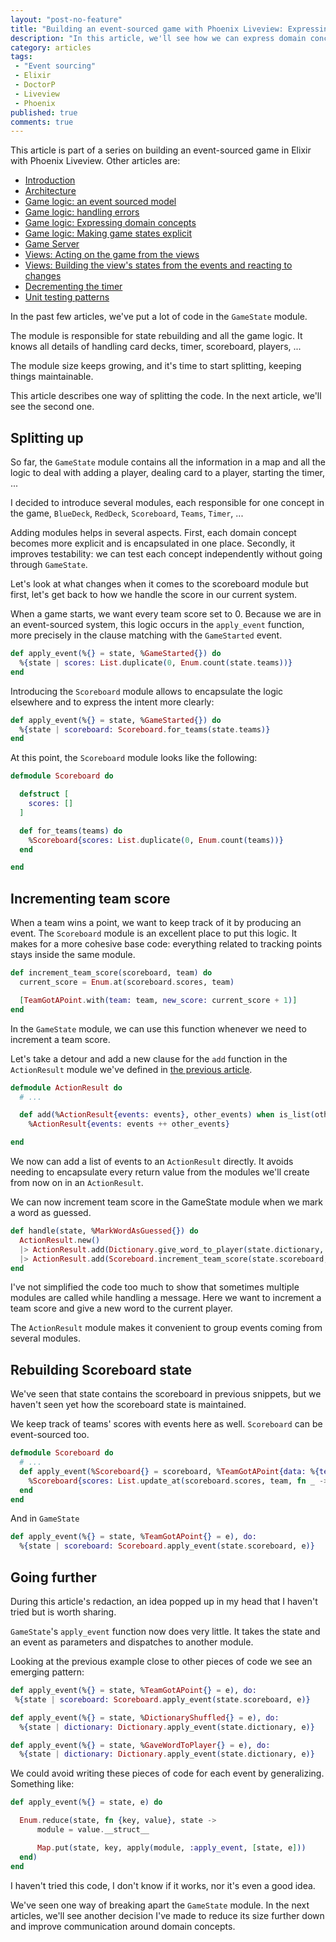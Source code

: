 ```yaml
---
layout: "post-no-feature"
title: "Building an event-sourced game with Phoenix Liveview: Expressing domain concepts in the code"
description: "In this article, we'll see how we can express domain concepts in the code, and reduce the size of the GameState module."
category: articles
tags:
 - "Event sourcing"
 - Elixir
 - DoctorP
 - Liveview
 - Phoenix
published: true
comments: true
---
```


<div class="series">
    <p>This article is part of a series on building an event-sourced game in Elixir with Phoenix Liveview. Other articles are:</p>
    <ul>
        <li><a href="/articles/phoenix-liveview-event-sourced-game-intro">Introduction</a></li>
        <li><a href="/articles/phoenix-liveview-event-sourced-game-architecture">Architecture</a></li>
        <li><a href="/articles/phoenix-liveview-event-sourced-game-event-sourced-model">Game logic: an event sourced model</a></li>
        <li><a href="/articles/phoenix-liveview-event-sourced-game-handling-errors">Game logic: handling errors</a></li>
        <li><a href="/articles/phoenix-liveview-event-sourced-game-expressing-domain-concepts-in-code">Game logic: Expressing domain concepts</a></li>
        <li><a href="/articles/phoenix-liveview-event-sourced-game-making-game-states-explicit">Game logic: Making game states explicit</a></li>
        <li><a href="/articles/phoenix-liveview-event-sourced-game-game-server">Game Server</a></li>
        <li><a href="/articles/phoenix-liveview-event-sourced-game-acting-on-the-game-from-the-views">Views: Acting on the game from the views</a></li>
        <li><a href="/articles/phoenix-liveview-event-sourced-game-building-views-states-and-reacting-to-changes">Views: Building the view's states from the events and reacting to changes</a></li>
        <li><a href="/articles/phoenix-liveview-event-sourced-game-building-decrementing-the-timer">Decrementing the timer</a></li>
        <li><a href="/articles/phoenix-liveview-event-sourced-game-unit-testing-patterns">Unit testing patterns</a></li>
    </ul>
</div>



In the past few articles, we've put a lot of code in the `GameState` module. 

The module is responsible for state rebuilding and all the game logic. It knows all details of handling card decks, timer, scoreboard, players, ...

The module size keeps growing, and it's time to start splitting, keeping things maintainable.

This article describes one way of splitting the code. In the next article, we'll see the second one.

## Splitting up

So far, the `GameState` module contains all the information in a map and all the logic to deal with adding a player, dealing card to a player, starting the timer, ...

I decided to introduce several modules, each responsible for one concept in the game, `BlueDeck`, `RedDeck`, `Scoreboard`, `Teams`, `Timer`, ...

Adding modules helps in several aspects. First, each domain concept becomes more explicit and is encapsulated in one place. Secondly, it improves testability: we can test each concept independently without going through `GameState`.

Let's look at what changes when it comes to the scoreboard module but first, let's get back to how we handle the score in our current system.

When a game starts, we want every team score set to 0. Because we are in an event-sourced system, this logic occurs in the `apply_event` function, more precisely in the clause matching with the `GameStarted` event.

```elixir
def apply_event(%{} = state, %GameStarted{}) do
  %{state | scores: List.duplicate(0, Enum.count(state.teams))}
end
```

Introducing the `Scoreboard` module allows to encapsulate the logic elsewhere and to express the intent more clearly:

```elixir
def apply_event(%{} = state, %GameStarted{}) do
  %{state | scoreboard: Scoreboard.for_teams(state.teams)}
end
```

At this point, the `Scoreboard` module looks like the following:
```elixir
defmodule Scoreboard do

  defstruct [
    scores: []
  ]

  def for_teams(teams) do
    %Scoreboard{scores: List.duplicate(0, Enum.count(teams))}
  end

end
```

## Incrementing team score

When a team wins a point, we want to keep track of it by producing an event. The `Scoreboard` module is an excellent place to put this logic. It makes for a more cohesive base code: everything related to tracking points stays inside the same module.

```elixir
def increment_team_score(scoreboard, team) do
  current_score = Enum.at(scoreboard.scores, team)

  [TeamGotAPoint.with(team: team, new_score: current_score + 1)]
end
```

In the `GameState` module, we can use this function whenever we need to increment a team score.

Let's take a detour and add a new clause for the `add` function in the `ActionResult` module we've defined in [the previous article](/articles/phoenix-liveview-event-sourced-game-handling-errors).

```elixir
defmodule ActionResult do
  # ...

  def add(%ActionResult{events: events}, other_events) when is_list(other_events), do:
    %ActionResult{events: events ++ other_events}

end
```

We now can add a list of events to an `ActionResult` directly. It avoids needing to encapsulate every return value from the modules we'll create from now on in an `ActionResult`.

We can now increment team score in the GameState module when we mark a word as guessed.

```elixir
def handle(state, %MarkWordAsGuessed{}) do
  ActionResult.new()
  |> ActionResult.add(Dictionary.give_word_to_player(state.dictionary, state.current_player)
  |> ActionResult.add(Scoreboard.increment_team_score(state.scoreboard, state.current_team_id))
end
```

I've not simplified the code too much to show that sometimes multiple modules are called while handling a message. Here we want to increment a team score and give a new word to the current player.

The `ActionResult` module makes it convenient to group events coming from several modules.


## Rebuilding Scoreboard state

We've seen that state contains the scoreboard in previous snippets, but we haven't seen yet how the scoreboard state is maintained.

We keep track of teams' scores with events here as well. `Scoreboard` can be event-sourced too.

```elixir
defmodule Scoreboard do
  # ...
  def apply_event(%Scoreboard{} = scoreboard, %TeamGotAPoint{data: %{team: team, new_score: team_score}}), do:
    %Scoreboard{scores: List.update_at(scoreboard.scores, team, fn _ -> team_score end)}
  end
end
```

And in `GameState`

```elixir
def apply_event(%{} = state, %TeamGotAPoint{} = e), do:
  %{state | scoreboard: Scoreboard.apply_event(state.scoreboard, e)}
```

## Going further

During this article's redaction, an idea popped up in my head that I haven't tried but is worth sharing.

`GameState`'s `apply_event` function now does very little. It takes the state and an event as parameters and dispatches to another module.

Looking at the previous example close to other pieces of code we see an emerging pattern:

```elixir
def apply_event(%{} = state, %TeamGotAPoint{} = e), do:
 %{state | scoreboard: Scoreboard.apply_event(state.scoreboard, e)}

def apply_event(%{} = state, %DictionaryShuffled{} = e), do:
  %{state | dictionary: Dictionary.apply_event(state.dictionary, e)}

def apply_event(%{} = state, %GaveWordToPlayer{} = e), do:
  %{state | dictionary: Dictionary.apply_event(state.dictionary, e)}
```

We could avoid writing these pieces of code for each event by generalizing. Something like:

```elixir
def apply_event(%{} = state, e) do

  Enum.reduce(state, fn {key, value}, state ->
      module = value.__struct__

      Map.put(state, key, apply(module, :apply_event, [state, e]))
  end)
end

```

I haven't tried this code, I don't know if it works, nor it's even a good idea.

We've seen one way of breaking apart the `GameState` module. In the next articles, we'll see another decision I've made to reduce its size further down and improve communication around domain concepts.